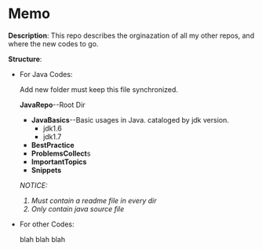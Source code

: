 Memo
====

<strong>Description</strong>: This repo describes the orginazation of all my other repos, and where the new codes to go.

<strong>Structure</strong>:
<ul>
	<li>For Java Codes:</li>
	<p>Add new folder must keep this file synchronized.</p>
	<li type="none">
	<p><strong>JavaRepo</strong>--Root Dir</p>
		<ul type="square">
			<li><strong>JavaBasics</strong>--Basic usages in Java. cataloged by jdk version.
			<ul>
				<li>jdk1.6</li>
				<li>jdk1.7</li>
			</ul></li>
			<li><strong>BestPractice</strong></li>
			<li><strong>ProblemsCollect</strong>s</li>
			<li><strong>ImportantTopics</strong></li>
			<li><strong>Snippets</strong></li>
		</ul>
	</li>
	<p><em>NOTICE:
		<ol>
			<li>Must contain a readme file in every dir</li>
			<li>Only contain java source file</li>
		</ol>
	</em></p>
	<li>For other Codes:</li>
	<p>blah blah blah</p>
</ul>